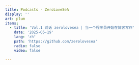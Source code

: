 ```yaml
---
title: Podcasts - ZeroLoveSeA
display: ''
art: plum
items:
  - title: 'Vol.1 对话 zerolovesea | 当一个程序员开始在博客写作'
    date: '2025-05-19'
    lang: 'zh'
    path: 'https://github.com/zerolovesea'
    radio: false
    video: false

---
```


<SubNav />

<ListPosts :posts="frontmatter.items.reverse()" />
